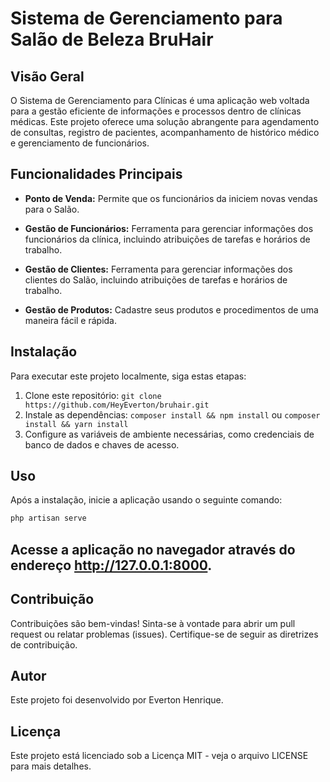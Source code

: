 # Sistema de Gerenciamento para Salão de Beleza BruHair

## Visão Geral

O Sistema de Gerenciamento para Clínicas é uma aplicação web voltada para a gestão eficiente de informações e processos dentro de clínicas médicas. Este projeto oferece uma solução abrangente para agendamento de consultas, registro de pacientes, acompanhamento de histórico médico e gerenciamento de funcionários.

## Funcionalidades Principais

-   **Ponto de Venda:** Permite que os funcionários da iniciem novas vendas para o Salão.

-   **Gestão de Funcionários:** Ferramenta para gerenciar informações dos funcionários da clínica, incluindo atribuições de tarefas e horários de trabalho.

-   **Gestão de Clientes:** Ferramenta para gerenciar informações dos clientes do Salão, incluindo atribuições de tarefas e horários de trabalho.

-   **Gestão de Produtos:** Cadastre seus produtos e procedimentos de uma maneira fácil e rápida.

## Instalação

Para executar este projeto localmente, siga estas etapas:

1. Clone este repositório: `git clone https://github.com/HeyEverton/bruhair.git`
2. Instale as dependências: `composer install && npm install` ou `composer install && yarn install`
3. Configure as variáveis de ambiente necessárias, como credenciais de banco de dados e chaves de acesso.

## Uso

Após a instalação, inicie a aplicação usando o seguinte comando:

```bash
php artisan serve
```

## Acesse a aplicação no navegador através do endereço http://127.0.0.1:8000.

## Contribuição

Contribuições são bem-vindas! Sinta-se à vontade para abrir um pull request ou relatar problemas (issues). Certifique-se de seguir as diretrizes de contribuição.

## Autor

Este projeto foi desenvolvido por Everton Henrique.

## Licença

Este projeto está licenciado sob a Licença MIT - veja o arquivo LICENSE para mais detalhes.

